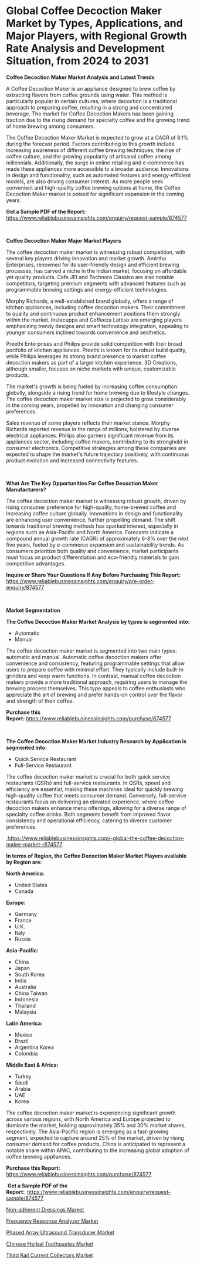 <p><h1>Global Coffee Decoction Maker Market by Types, Applications, and Major Players, with Regional Growth Rate Analysis and Development Situation, from 2024 to 2031</h1></p><p><strong>Coffee Decoction Maker Market Analysis and Latest Trends</strong></p>
<p><p>A Coffee Decoction Maker is an appliance designed to brew coffee by extracting flavors from coffee grounds using water. This method is particularly popular in certain cultures, where decoction is a traditional approach to preparing coffee, resulting in a strong and concentrated beverage. The market for Coffee Decoction Makers has been gaining traction due to the rising demand for specialty coffee and the growing trend of home brewing among consumers.</p><p>The Coffee Decoction Maker Market is expected to grow at a CAGR of 8.1% during the forecast period. Factors contributing to this growth include increasing awareness of different coffee brewing techniques, the rise of coffee culture, and the growing popularity of artisanal coffee among millennials. Additionally, the surge in online retailing and e-commerce has made these appliances more accessible to a broader audience. Innovations in design and functionality, such as automated features and energy-efficient models, are also driving consumer interest. As more people seek convenient and high-quality coffee brewing options at home, the Coffee Decoction Maker market is poised for significant expansion in the coming years.</p></p>
<p><strong>Get a Sample PDF of the Report:&nbsp;</strong> <a href="https://www.reliablebusinessinsights.com/enquiry/request-sample/874577?utm_campaign=1138&utm_medium=2&utm_source=Github&utm_content=ia&utm_term=03122024&utm_id=coffee-decoction-maker">https://www.reliablebusinessinsights.com/enquiry/request-sample/874577</a></p>
<p>&nbsp;</p>
<p><strong>Coffee Decoction Maker Major Market Players</strong></p>
<p><p>The coffee decoction maker market is witnessing robust competition, with several key players driving innovation and market growth. Amirtha Enterprises, renowned for its user-friendly design and efficient brewing processes, has carved a niche in the Indian market, focusing on affordable yet quality products. Cafe JEI and Technora Classiso are also notable competitors, targeting premium segments with advanced features such as programmable brewing settings and energy-efficient technologies.</p><p>Morphy Richards, a well-established brand globally, offers a range of kitchen appliances, including coffee decoction makers. Their commitment to quality and continuous product enhancement positions them strongly within the market. Instacuppa and Coffeeza Lattiso are emerging players emphasizing trendy designs and smart technology integration, appealing to younger consumers inclined towards convenience and aesthetics.</p><p>Preethi Enterprises and Philips provide solid competition with their broad portfolio of kitchen appliances. Preethi is known for its robust build quality, while Philips leverages its strong brand presence to market coffee decoction makers as part of a larger kitchen experience. 3D Creations, although smaller, focuses on niche markets with unique, customizable products.</p><p>The market's growth is being fueled by increasing coffee consumption globally, alongside a rising trend for home brewing due to lifestyle changes. The coffee decoction maker market size is projected to grow considerably in the coming years, propelled by innovation and changing consumer preferences.</p><p>Sales revenue of some players reflects their market stance. Morphy Richards reported revenue in the range of millions, bolstered by diverse electrical appliances. Philips also garners significant revenue from its appliances sector, including coffee makers, contributing to its stronghold in consumer electronics. Competitive strategies among these companies are expected to shape the market's future trajectory positively, with continuous product evolution and increased connectivity features.</p></p>
<p>&nbsp;</p>
<p><strong>What Are The Key Opportunities For Coffee Decoction Maker Manufacturers?</strong></p>
<p><p>The coffee decoction maker market is witnessing robust growth, driven by rising consumer preference for high-quality, home-brewed coffee and increasing coffee culture globally. Innovations in design and functionality are enhancing user convenience, further propelling demand. The shift towards traditional brewing methods has sparked interest, especially in regions such as Asia-Pacific and North America. Forecasts indicate a compound annual growth rate (CAGR) of approximately 6-8% over the next five years, fueled by e-commerce expansion and sustainability trends. As consumers prioritize both quality and convenience, market participants must focus on product differentiation and eco-friendly materials to gain competitive advantages.</p></p>
<p><strong>Inquire or Share Your Questions If Any Before Purchasing This Report:</strong> <a href="https://www.reliablebusinessinsights.com/enquiry/pre-order-enquiry/874577?utm_campaign=1138&utm_medium=2&utm_source=Github&utm_content=ia&utm_term=03122024&utm_id=coffee-decoction-maker">https://www.reliablebusinessinsights.com/enquiry/pre-order-enquiry/874577</a></p>
<p>&nbsp;</p>
<p><strong>Market Segmentation</strong></p>
<p><strong>The Coffee Decoction Maker Market Analysis by types is segmented into:</strong></p>
<p><ul><li>Automatic</li><li>Manual</li></ul></p>
<p><p>The coffee decoction maker market is segmented into two main types: automatic and manual. Automatic coffee decoction makers offer convenience and consistency, featuring programmable settings that allow users to prepare coffee with minimal effort. They typically include built-in grinders and keep warm functions. In contrast, manual coffee decoction makers provide a more traditional approach, requiring users to manage the brewing process themselves. This type appeals to coffee enthusiasts who appreciate the art of brewing and prefer hands-on control over the flavor and strength of their coffee.</p></p>
<p><strong>Purchase this Report:&nbsp;</strong><a href="https://www.reliablebusinessinsights.com/purchase/874577?utm_campaign=1138&utm_medium=2&utm_source=Github&utm_content=ia&utm_term=03122024&utm_id=coffee-decoction-maker">https://www.reliablebusinessinsights.com/purchase/874577</a></p>
<p>&nbsp;</p>
<p><strong>The Coffee Decoction Maker Market Industry Research by Application is segmented into:</strong></p>
<p><ul><li>Quick Service Restaurant</li><li>Full-Service Restaurant</li></ul></p>
<p><p>The coffee decoction maker market is crucial for both quick service restaurants (QSRs) and full-service restaurants. In QSRs, speed and efficiency are essential, making these machines ideal for quickly brewing high-quality coffee that meets consumer demand. Conversely, full-service restaurants focus on delivering an elevated experience, where coffee decoction makers enhance menu offerings, allowing for a diverse range of specialty coffee drinks. Both segments benefit from improved flavor consistency and operational efficiency, catering to diverse customer preferences.</p></p>
<p><a href="https://www.reliablebusinessinsights.com/-global-the-coffee-decoction-maker-market-r874577?utm_campaign=1138&utm_medium=2&utm_source=Github&utm_content=ia&utm_term=03122024&utm_id=coffee-decoction-maker">&nbsp;https://www.reliablebusinessinsights.com/-global-the-coffee-decoction-maker-market-r874577</a></p>
<p><strong>In terms of Region, the Coffee Decoction Maker Market Players available by Region are:</strong></p>
<p>
    <p> <strong> North America: </strong>
        <ul>
            <li>United States</li>
            <li>Canada</li>
        </ul>
        </p> 
    <p> <strong> Europe: </strong>
        <ul>
            <li>Germany</li>
            <li>France</li>
            <li>U.K.</li>
            <li>Italy</li>
            <li>Russia</li>
        </ul>
        </p> 
    <p> <strong> Asia-Pacific: </strong>
        <ul>
            <li>China</li>
            <li>Japan</li>
            <li>South Korea</li>
            <li>India</li>
            <li>Australia</li>
            <li>China Taiwan</li>
            <li>Indonesia</li>
            <li>Thailand</li>
            <li>Malaysia</li>
        </ul>
        </p> 
    <p> <strong> Latin America: </strong>
        <ul>
            <li>Mexico</li>
            <li>Brazil</li>
            <li>Argentina Korea</li>
            <li>Colombia</li>
        </ul>
        </p> 
    <p> <strong> Middle East & Africa: </strong>
        <ul>
            <li>Turkey</li>
            <li>Saudi</li>
            <li>Arabia</li>
            <li>UAE</li>
            <li>Korea</li>
        </ul>
    </p>
    </p>
<p><p>The coffee decoction maker market is experiencing significant growth across various regions, with North America and Europe projected to dominate the market, holding approximately 35% and 30% market shares, respectively. The Asia-Pacific region is emerging as a fast-growing segment, expected to capture around 25% of the market, driven by rising consumer demand for coffee products. China is anticipated to represent a notable share within APAC, contributing to the increasing global adoption of coffee brewing appliances.</p></p>
<p><strong>Purchase this Report: </strong><a href="https://www.reliablebusinessinsights.com/purchase/874577?utm_campaign=1138&utm_medium=2&utm_source=Github&utm_content=ia&utm_term=03122024&utm_id=coffee-decoction-maker">https://www.reliablebusinessinsights.com/purchase/874577</a></p>
<p>&nbsp;<strong>Get a Sample PDF of the Report:&nbsp;&nbsp;</strong><a href="https://www.reliablebusinessinsights.com/enquiry/request-sample/874577?utm_campaign=1138&utm_medium=2&utm_source=Github&utm_content=ia&utm_term=03122024&utm_id=coffee-decoction-maker">https://www.reliablebusinessinsights.com/enquiry/request-sample/874577</a></p>
<p><strong></strong></p>
<p><p><a href="https://issuu.com/reportprime-2/docs/non-adherent-dressings-market-size-2030.pptx?utm_campaign=1138&utm_medium=2&utm_source=Github&utm_content=ia&utm_term=03122024&utm_id=coffee-decoction-maker">Non-adherent Dressings Market</a></p><p><a href="https://www.linkedin.com/pulse/decoding-frequency-response-analyzer-market-signals-bkksf?utm_campaign=1138&utm_medium=2&utm_source=Github&utm_content=ia&utm_term=03122024&utm_id=coffee-decoction-maker">Frequency Response Analyzer Market</a></p><p><a href="https://www.linkedin.com/pulse/comprehensive-analysis-phased-array-ultrasound-transducer-frh4e?utm_campaign=1138&utm_medium=2&utm_source=Github&utm_content=ia&utm_term=03122024&utm_id=coffee-decoction-maker">Phased Array Ultrasound Transducer Market</a></p><p><a href="https://github.com/MariaWashington76/Market-Research-Report-List-1/blob/main/chinese-herbal-toothpastes-market.md?utm_campaign=1138&utm_medium=2&utm_source=Github&utm_content=ia&utm_term=03122024&utm_id=coffee-decoction-maker">Chinese Herbal Toothpastes Market</a></p><p><a href="https://issuu.com/reportprime-2/docs/third-rail-current-collectors-market-size-2030.ppt?utm_campaign=1138&utm_medium=2&utm_source=Github&utm_content=ia&utm_term=03122024&utm_id=coffee-decoction-maker">Third Rail Current Collectors Market</a></p></p>